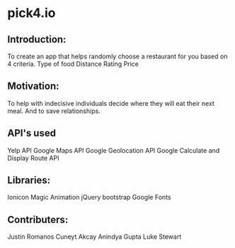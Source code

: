 # pick4.io

## Introduction:
To create an app that helps randomly choose a restaurant for you based on 4 criteria. 
Type of food
Distance
Rating
Price

## Motivation:
To help with indecisive individuals decide where they will eat their next meal.
And to save relationships.

## API's used
Yelp API
Google Maps API
Google Geolocation API
Google Calculate and Display Route API

## Libraries:
Ionicon
Magic Animation
jQuery
bootstrap
Google Fonts

## Contributers:
Justin Romanos
Cuneyt Akcay
Anindya Gupta
Luke Stewart 





